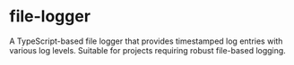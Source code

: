 # file-logger
A TypeScript-based file logger that provides timestamped log entries with various log levels. Suitable for projects requiring robust file-based logging.
